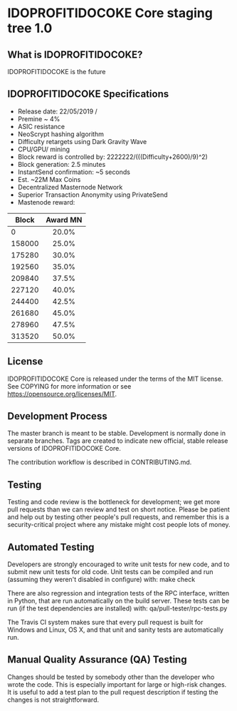 

IDOPROFITIDOCOKE Core staging tree 1.0
=========================================

What is IDOPROFITIDOCOKE?
--------

IDOPROFITIDOCOKE is the future

IDOPROFITIDOCOKE Specifications
--------

- Release date: 22/05/2019 / 
- Premine ~ 4%                          
- ASIC resistance                                                 
- NeoScrypt hashing algorithm                                      
- Difficulty retargets using Dark Gravity Wave                     
- CPU/GPU/ mining                                                    
- Block reward is controlled by: 2222222/(((Difficulty+2600)/9)^2)
- Block generation: 2.5 minutes                                   
- InstantSend confirmation: ~5 seconds                            
- Est. ~22M Max Coins                                             
- Decentralized Masternode Network                                
- Superior Transaction Anonymity using PrivateSend                
- Mastenode reward:                

| Block         | Award MN           | 
| ------------- |:------------------:| 
| 0             | 20.0%              | 
| 158000        | 25.0%              | 
| 175280        | 30.0%              |  
| 192560        | 35.0%              |
| 209840        | 37.5%              |
| 227120        | 40.0%              |
| 244400        | 42.5%              |
| 261680        | 45.0%              |
| 278960        | 47.5%              |
| 313520        | 50.0%              |



License
--------

IDOPROFITIDOCOKE Core is released under the terms of the MIT license. See COPYING for more information or see https://opensource.org/licenses/MIT.

Development Process
--------

The master branch is meant to be stable. Development is normally done in separate branches. Tags are created to indicate new official, stable release versions of IDOPROFITIDOCOKE Core.

The contribution workflow is described in CONTRIBUTING.md.

Testing
--------

Testing and code review is the bottleneck for development; we get more pull requests than we can review and test on short notice. Please be patient and help out by testing other people's pull requests, and remember this is a security-critical project where any mistake might cost people lots of money.

Automated Testing
--------

Developers are strongly encouraged to write unit tests for new code, and to submit new unit tests for old code. Unit tests can be compiled and run (assuming they weren't disabled in configure) with: make check

There are also regression and integration tests of the RPC interface, written in Python, that are run automatically on the build server. These tests can be run (if the test dependencies are installed) with: qa/pull-tester/rpc-tests.py

The Travis CI system makes sure that every pull request is built for Windows and Linux, OS X, and that unit and sanity tests are automatically run.

Manual Quality Assurance (QA) Testing
--------

Changes should be tested by somebody other than the developer who wrote the code. This is especially important for large or high-risk changes. It is useful to add a test plan to the pull request description if testing the changes is not straightforward.

